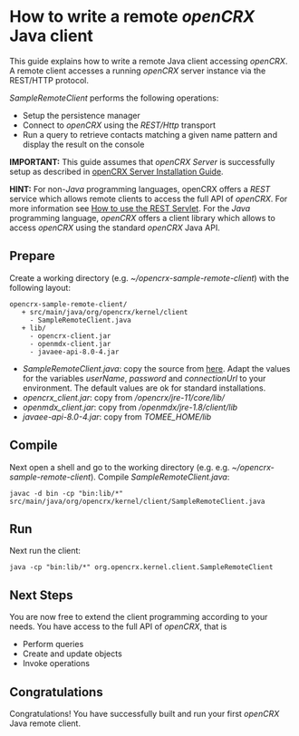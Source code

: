 # How to write a remote _openCRX_ Java client #

This guide explains how to write a remote Java client accessing _openCRX_. A remote client
accesses a running _openCRX_ server instance via the REST/HTTP protocol.

_SampleRemoteClient_ performs the following operations:

* Setup the persistence manager
* Connect to _openCRX_ using the _REST/Http_ transport
* Run a query to retrieve contacts matching a given name pattern and display the result on the console

__IMPORTANT:__ This guide assumes that _openCRX Server_ is successfully setup as described in 
[openCRX Server Installation Guide]((Admin/InstallerServer.md)).

__HINT:__ For non-_Java_ programming languages, openCRX offers a _REST_ service which allows remote clients to 
access the full API of _openCRX_. For more information see [How to use the REST Servlet](Sdk/Rest.md). 
For the _Java_ programming language, _openCRX_ offers a client library which allows to access _openCRX_  using 
the standard _openCRX_ Java API.

## Prepare ##

Create a working directory (e.g. _~/opencrx-sample-remote-client_) with the following layout:

```
opencrx-sample-remote-client/
   + src/main/java/org/opencrx/kernel/client
     - SampleRemoteClient.java
   + lib/
     - opencrx-client.jar
     - openmdx-client.jar
     - javaee-api-8.0-4.jar
```

* _SampleRemoteClient.java_: copy the source from [here](https://github.com/opencrx/opencrx/tree/master/core/src/test/java/org/opencrx/kernel/client/). Adapt
  the values for the variables _userName_, _password_ and _connectionUrl_ to your environment. The default values are ok for standard installations.
* _opencrx\_client.jar_: copy from _/opencrx/jre-11/core/lib/_
* _openmdx\_client.jar_: copy from _/openmdx/jre-1.8/client/lib_
* _javaee-api-8.0-4.jar_: copy from _TOMEE\_HOME/lib_

## Compile ##

Next open a shell and go to the working directory (e.g. e.g. _~/opencrx-sample-remote-client_). Compile
_SampleRemoteClient.java_:

```
javac -d bin -cp "bin:lib/*" src/main/java/org/opencrx/kernel/client/SampleRemoteClient.java
```

## Run ##
Next run the client:

```
java -cp "bin:lib/*" org.opencrx.kernel.client.SampleRemoteClient
```

## Next Steps ##
You are now free to extend the client programming according to your needs. You have access to the
full API of _openCRX_, that is

* Perform queries
* Create and update objects
* Invoke operations

## Congratulations ##
Congratulations! You have successfully built and run your first _openCRX_ Java remote client.

